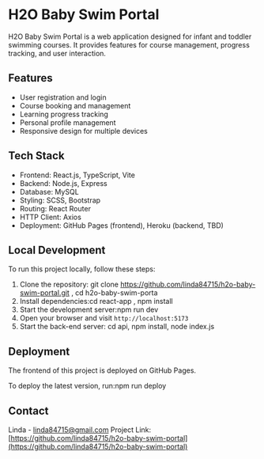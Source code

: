 # H2O Baby Swim Portal

H2O Baby Swim Portal is a web application designed for infant and toddler swimming courses. It provides features for course management, progress tracking, and user interaction.

## Features
- User registration and login
- Course booking and management
- Learning progress tracking
- Personal profile management
- Responsive design for multiple devices

## Tech Stack
- Frontend: React.js, TypeScript, Vite
- Backend: Node.js, Express
- Database: MySQL
- Styling: SCSS, Bootstrap
- Routing: React Router
- HTTP Client: Axios
- Deployment: GitHub Pages (frontend), Heroku (backend, TBD)

## Local Development

To run this project locally, follow these steps:
1. Clone the repository: git clone https://github.com/linda84715/h2o-baby-swim-portal.git , cd h2o-baby-swim-porta
2. Install dependencies:cd react-app , npm install
4. Start the development server:npm run dev
5. Open your browser and visit `http://localhost:5173`
6. Start the back-end server: cd api, npm install, node index.js

## Deployment

The frontend of this project is deployed on GitHub Pages.

To deploy the latest version, run:npm run deploy

## Contact

Linda - linda84715@gmail.com
Project Link: [https://github.com/linda84715/h2o-baby-swim-portal](https://github.com/linda84715/h2o-baby-swim-portal)







